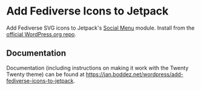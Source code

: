 # Add Fediverse Icons to Jetpack
Add Fediverse SVG icons to Jetpack's [Social Menu](https://jetpack.com/support/social-menu/) module. Install from the [official WordPress.org repo](https://wordpress.org/plugins/add-fediverse-icons-to-jetpack/).

## Documentation
 Documentation (including instructions on making it work with the Twenty Twenty theme) can be found at https://jan.boddez.net/wordpress/add-fediverse-icons-to-jetpack.
